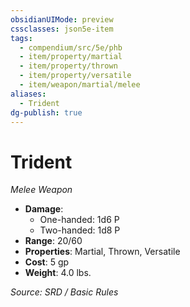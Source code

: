 ```yaml
---
obsidianUIMode: preview
cssclasses: json5e-item
tags:
  - compendium/src/5e/phb
  - item/property/martial
  - item/property/thrown
  - item/property/versatile
  - item/weapon/martial/melee
aliases:
  - Trident
dg-publish: true
---
```

# Trident
*Melee Weapon*  

- **Damage**:
  - One-handed: 1d6 P
  - Two-handed: 1d8 P
- **Range**: 20/60
- **Properties**: Martial, Thrown, Versatile
- **Cost**: 5 gp
- **Weight**: 4.0 lbs.

*Source: SRD / Basic Rules*